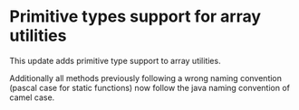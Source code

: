 # Primitive types support for array utilities

This update adds primitive type support to array utilities.

Additionally all methods previously following a wrong naming convention (pascal case for static functions) now follow the java naming convention of camel case.
